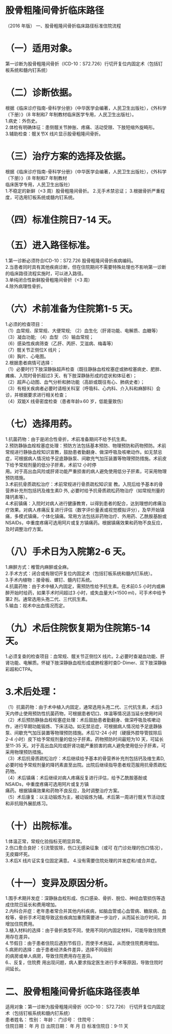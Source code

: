 # 股骨粗隆间骨折临床路径  
（2016 年版） 一、股骨粗隆间骨折临床路径标准住院流程  
# （一）适用对象。  
第一诊断为股骨粗隆间骨折（ICD-10：S72.726）行切开复位内固定术（包括钉板系统和髓内钉系统）  
# （二）诊断依据。  
根据《临床诊疗指南-骨科学分册》（中华医学会编著，人民卫生出版社），《外科学（下册）》（8 年制和7 年制教材临床医学专用，人民卫生出版社）。  
1.病史：外伤史。  
2.体检有明确体征：患侧髋关节肿胀、疼痛、活动受限、下肢短缩外旋畸形。  
3.辅助检查：髋关节X 线片显示股骨粗隆间骨折。  
# （三）治疗方案的选择及依据。  
根据《临床诊疗指南-骨科学分册》（中华医学会编著，人民卫生出版社），《外科学（下册）》（8 年制和7 年制教材  
临床医学专用，人民卫生出版社）  
1.不稳定的新鲜（<3 周）股骨粗隆间骨折。 2.无手术禁忌证； 3.根据骨折严重程度，可选用钉板系统或髓内钉系统。  
# （四）标准住院日7-14 天。  
# （五）进入路径标准。  
1.第一诊断必须符合ICD-10：S72.726 股骨粗隆间骨折疾病编码。  
2.当患者同时具有其他疾病诊断，但在住院期间不需要特殊处理也不影响第一诊断的临床路径流程实施时，可以进入路径。  
3.单纯闭合性新鲜股骨粗隆间骨折（<3 周）  
4.除外病理性骨折。  
# （六）术前准备为住院第1-5 天。  
1.必须的检查项目：  
（1）血常规、尿常规、大便常规; （2）血生化（肝肾功能、电解质、血糖等）（3）凝血功能; （4）血型 （5）输血常规；  
（6）感染性疾病筛查（乙肝、丙肝、艾滋病、梅毒等）  
（7）髋关节正侧位X 线片；  
（8）胸片、心电图。  
2.根据患者病情可选择：  
（1）必要时行下肢深静脉超声检查（既往静脉血栓栓塞症或肺栓塞病史、肥胖、瘫痪、入院时骨折超过3 天、有下肢深静脉形成的症状和体征者）；  
（2）超声心动图、血气分析和肺功能（高龄或既往有心、肺病史者）；  
（3）有相关疾病者必要时请相关科室（呼吸科、心内科、介入科和麻醉科）会诊，并根据要求进行相关检查；  
（4）双能X 线骨密度检查（患者年龄$\geqslant\!60$ 岁，低能量致伤）  
# （七）选择用药。  
1.抗菌药物：由于是闭合性骨折，术前准备期间不给予抗生素。  
2.预防静脉血栓栓塞症处理：预防方法包括基本预防、物理预防和药物预防。术前常规进行静脉血栓知识宣教，鼓励患者勤翻身、做深呼吸及咳嗽动作。如无禁忌症，可根据病人情况给予足底静脉泵、间歇充气加压装置等物理预防措施。术前皮下给予常规剂量的低分子肝素，术前12 小时停  
用。对于高出血风险或肝肾功能严重损害的病人避免使用低分子肝素，可采用物理预防措施。  
3.术前抗骨质疏松治疗：术前常规进行骨质疏松知识宣 教。入院后给予基本的骨营养补充剂包括钙及维生素D 外, 必要时给予抗骨质疏松药物治疗（如常规剂量的降钙素等）。  
4.术前镇痛：入院时对病人进行健康教育，以得到患者的配合，达到理想的疼痛治疗效果。对病人疼痛反复进行评估（数字评价量表或视觉模拟评分），及早开始镇痛，多模式镇痛，个体化镇痛。常用方法包括非药物治疗、外用药、乙酰胺基酚或NSAIDs，中重度疼痛可选用阿片或复方镇痛药。根据镇痛效果和药物不良反应，及时调整治疗方案。  
# （八）手术日为入院第2-6 天。  
1.麻醉方式：椎管内麻醉或全麻。  
2.手术方式：闭合或有限切开复位内固定术（包括钉板系统和髓内钉系统）。  
3.手术内植物：接骨板、螺钉、髓内钉系统。  
4.抗菌药物：由于术中植入内固定，需预防性给予抗生素。在术前0.5 小时内或麻醉开始时给药，如果手术时间超过3 小时，或失血量大$(\times1500\,\mathrm{ml})$，可手术中给予第2 剂。通常选用头孢二代、三代抗生素。  
5.输血：视术中出血情况而定。  
# （九）术后住院恢复期为住院第5-14 天。  
1.必须复查的检查项目：血常规、髋关节正侧位X 线片。2.必要时查凝血功能、肝肾功能、电解质。怀疑下肢深静脉血栓形成或肺栓塞时查D-Dimer、双下肢深静脉彩超和CTPA。  
# 3.术后处理：  
（1）抗菌药物：由于术中植入内固定，通常选用头孢二代、三代抗生素，术后3 天内停止使用预防性抗菌药物，可根据患者切口、体温等情况适当延长使用时间  
（2）术后预防静脉血栓栓塞症处理：术后鼓励患者勤翻身、做深呼吸及咳嗽动作，进行早期功能锻炼、下床活动。如无禁忌症，可根据病人情况给予足底静脉泵、间歇充气加压装置等物理预防措施。术后12-24 小时（硬膜外腔导管拔除后2-4 小时）皮下给予常规剂量的低分子肝素。药物预防时间最短为10 天，可延长至11-35 天。对于高出血风险或肝肾功能严重损害的病人避免使用低分子肝素，可采用物理预防措施。  
（3）术后抗骨质疏松治疗：术后继续给予基本的骨营养补充剂包括钙及维生素D,必要时给予常规剂量的降钙素直至出院。出院后继续指导患者规范服用抗骨质疏松药物。  
（4）术后镇痛：术后继续对病人疼痛反复进行评估，给予乙酰胺基酚或NSAIDs，中重度疼痛可选用阿片或复方镇  
痛药。根据镇痛效果和药物不良反应，及时调整治疗方案。  
（5）术后康复：以主动锻炼为主，被动锻炼为辅。术后第一周进行髋关节活动度和非抗阻外展肌练习。  
# （十）出院标准。  
1.体温正常，常规化验指标无明显异常。  
2.伤口愈合良好：引流管拔除，伤口无感染征象（或可 在门诊处理的伤口情况），无皮瓣坏死。  
3.术后X 线片证实复位固定满意。 4.没有需要住院处理的并发症和/或合并症。  
# （十一）变异及原因分析。  
1.围手术期并发症：深静脉血栓形成、伤口感染、骨折、脱位、神经血管损伤等造成住院日延长和费用增加。  
2.内科合并症：老年患者常合并其他内科疾病，如脑血管或心血管病、糖尿病、血栓等，骨折手术可能导致这些疾病加重而需要进一步治疗，从而延长治疗时间，并增加住院费用。  
3.植入材料的选择：由于骨折类型不同，使用不同的内固定材料，可能导致住院费用存在差异。  
4.节假日：由于患者住院后遇到节假日，而使手术拖延，从而使住院费用增加。  
5.病房的选择：由于患者经济条件差异，选择不同级别  
的病房或单人病房，导致住院费用存在差异。  
6.、反复，住院费 用出现问题，病人要求指定医生进行手术等原因，导致住院时间延长。  
# 二、股骨粗隆间骨折临床路径表单  
适用对象：第一诊断为股骨粗隆间骨折（ICD-10： S72.726） 行切开复位内固定术（包括钉板系统和髓内钉系统）  
患者姓名：       性别：   年龄：    门诊号：       住院号：  
住院日期：     年   月   日     出院日期：    年  月  日   标准住院日：9-11 天  

